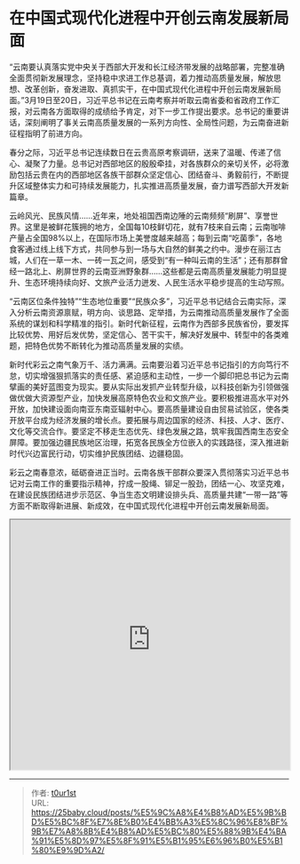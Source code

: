 # 在中国式现代化进程中开创云南发展新局面


“云南要认真落实党中央关于西部大开发和长江经济带发展的战略部署，完整准确全面贯彻新发展理念，坚持稳中求进工作总基调，着力推动高质量发展，解放思想、改革创新，奋发进取、真抓实干，在中国式现代化进程中开创云南发展新局面。”3月19日至20日，习近平总书记在云南考察并听取云南省委和省政府工作汇报，对云南各方面取得的成绩给予肯定，对下一步工作提出要求。总书记的重要讲话，深刻阐明了事关云南高质量发展的一系列方向性、全局性问题，为云南奋进新征程指明了前进方向。

春分之际，习近平总书记连续数日在云贵高原考察调研，送来了温暖、传递了信心、凝聚了力量。总书记对西部地区的殷殷牵挂，对各族群众的亲切关怀，必将激励包括云贵在内的西部地区各族干部群众坚定信心、团结奋斗、勇毅前行，不断提升区域整体实力和可持续发展能力，扎实推进高质量发展，奋力谱写西部大开发新篇章。

云岭风光、民族风情……近年来，地处祖国西南边陲的云南频频“刷屏”、享誉世界。这里是被鲜花簇拥的地方，全国每10枝鲜切花，就有7枝来自云南；云南咖啡产量占全国98%以上，在国际市场上美誉度越来越高；每到云南“吃菌季”，各地食客通过线上线下方式，共同参与到一场与大自然的鲜美之约中。漫步在丽江古城，人们在一草一木、一砖一瓦之间，感受到“有一种叫云南的生活”；还有那群曾经一路北上、刷屏世界的云南亚洲野象群……这些都是云南高质量发展能力明显提升、生态环境持续向好、文旅产业活力迸发、人民生活水平稳步提高的生动写照。

“云南区位条件独特”“生态地位重要”“民族众多”，习近平总书记结合云南实际，深入分析云南资源禀赋，明方向、谈思路、定举措，为云南推动高质量发展作了全面系统的谋划和科学精准的指引。新时代新征程，云南作为西部多民族省份，要发挥比较优势、用好后发优势，坚定信心、苦干实干，解决好发展中、转型中的各类难题，把特色优势不断转化为推动高质量发展的实绩。

新时代彩云之南气象万千、活力满满。云南要沿着习近平总书记指引的方向笃行不怠，切实增强狠抓落实的责任感、紧迫感和主动性，一步一个脚印把总书记为云南擘画的美好蓝图变为现实。要从实际出发抓产业转型升级，以科技创新为引领做强做优做大资源型产业，加快发展高原特色农业和文旅产业。要积极推进高水平对外开放，加快建设面向南亚东南亚辐射中心。要高质量建设自由贸易试验区，使各类开放平台成为经济发展的增长点。要拓展与周边国家的经济、科技、人才、医疗、文化等交流合作。要坚定不移走生态优先、绿色发展之路，筑牢我国西南生态安全屏障。要加强边疆民族地区治理，拓宽各民族全方位嵌入的实践路径，深入推进新时代兴边富民行动，切实维护民族团结、边疆稳固。

彩云之南春意浓，砥砺奋进正当时。云南各族干部群众要深入贯彻落实习近平总书记对云南工作的重要指示精神，拧成一股绳、铆足一股劲，团结一心、攻坚克难，在建设民族团结进步示范区、争当生态文明建设排头兵、高质量共建“一带一路”等方面不断取得新进展、新成效，在中国式现代化进程中开创云南发展新局面。

<iframe
    width="100%"
    height="450"
    src="https://content-static.cctvnews.cctv.com/snow-book/index.html?&item_id=6222118918705886994&track_id=DFFE6912-40A6-4F57-9731-E1AFAFFEB895_775901930682"
></iframe>

---

> 作者: [t0ur1st](https://github.com/tyd2000)  
> URL: https://25baby.cloud/posts/%E5%9C%A8%E4%B8%AD%E5%9B%BD%E5%BC%8F%E7%8E%B0%E4%BB%A3%E5%8C%96%E8%BF%9B%E7%A8%8B%E4%B8%AD%E5%BC%80%E5%88%9B%E4%BA%91%E5%8D%97%E5%8F%91%E5%B1%95%E6%96%B0%E5%B1%80%E9%9D%A2/  

